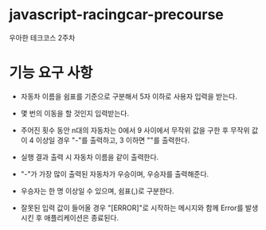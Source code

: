 # javascript-racingcar-precourse

우아한 테크코스 2주차

# 기능 요구 사항

- 자동차 이름을 쉼표를 기준으로 구분해서 5자 이하로 사용자 입력을 받는다.

- 몇 번의 이동을 할 것인지 입력받는다.

- 주어진 횟수 동안 n대의 자동차는 0에서 9 사이에서 무작위 값을 구한 후 무작위 값이 4 이상일 경우 "-"를 출력하고, 3 이하면 ""를 출력한다.

- 실행 결과 출력 시 자동차 이름을 같이 출력한다.

- "-"가 가장 많이 출력된 자동차가 우승이며, 우승자를 출력해준다.

- 우승자는 한 명 이상일 수 있으며, 쉼표(,)로 구분한다.

- 잘못된 입력 값이 들어올 경우 "[ERROR]"로 시작하는 메시지와 함께 Error를 발생시킨 후 애플리케이션은 종료된다.
